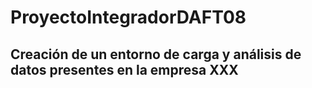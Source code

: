 # ProyectoIntegradorDAFT08

## Creación de un entorno de carga y análisis de datos presentes en la empresa XXX 

